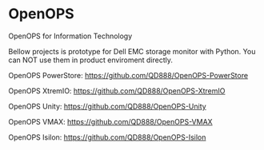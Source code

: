 # OpenOPS
OpenOPS for Information Technology

Bellow projects is prototype for Dell EMC storage monitor with Python.
You can NOT use them in product enviroment directly.

OpenOPS PowerStore:   https://github.com/QD888/OpenOPS-PowerStore

OpenOPS XtremIO:      https://github.com/QD888/OpenOPS-XtremIO

OpenOPS Unity:        https://github.com/QD888/OpenOPS-Unity

OpenOPS VMAX:         https://github.com/QD888/OpenOPS-VMAX

OpenOPS Isilon:       https://github.com/QD888/OpenOPS-Isilon


